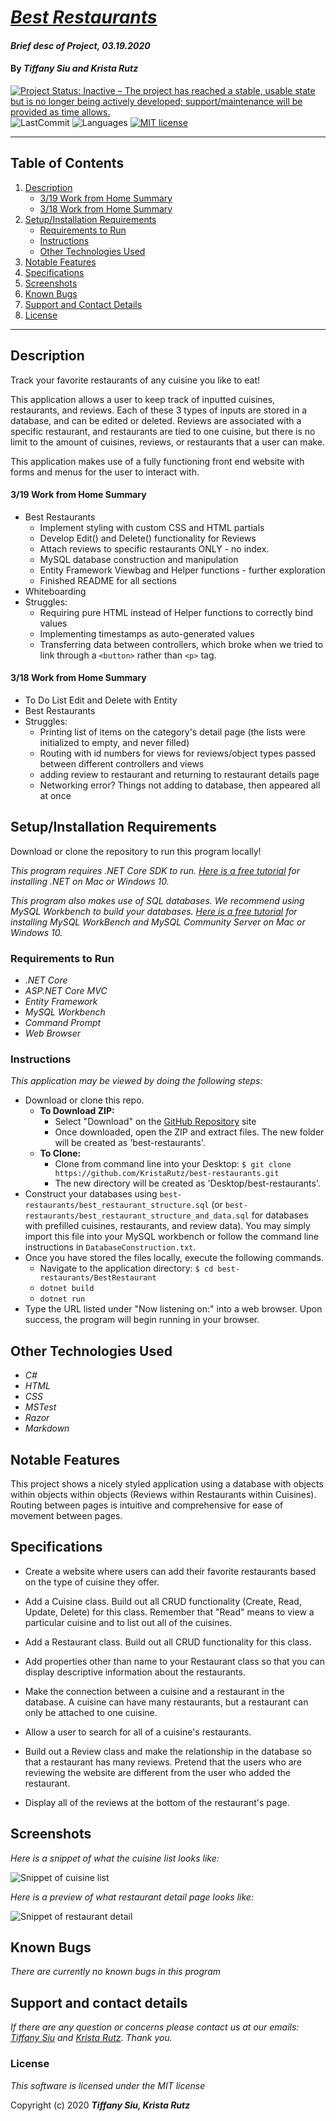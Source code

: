 # _[Best Restaurants](https://github.com/KristaRutz/best-restaurants)_

#### _Brief desc of Project, 03.19.2020_

#### By _**Tiffany Siu and Krista Rutz**_

[![Project Status: Inactive – The project has reached a stable, usable state but is no longer being actively developed; support/maintenance will be provided as time allows.](https://www.repostatus.org/badges/latest/inactive.svg)](https://www.repostatus.org/#inactive)
![LastCommit](https://img.shields.io/github/last-commit/KristaRutz/best-restaurants)
![Languages](https://img.shields.io/github/languages/top/KristaRutz/best-restaurants)
[![MIT license](https://img.shields.io/badge/License-MIT-orange.svg)](https://lbesson.mit-license.org/)

---
## Table of Contents
1. [Description](#description)
    - [3/19 Work from Home Summary](#3/19-Work-from-Home-Summary)
    - [3/18 Work from Home Summary](#3/18-Work-from-Home-Summary)
2. [Setup/Installation Requirements](#setup/installation-requirements)
    - [Requirements to Run](#requirements-to-run)
    - [Instructions](#instructions)
    - [Other Technologies Used](#other-technologies-used)
3. [Notable Features](#notable-features)
4. [Specifications](#specifications)
5. [Screenshots](#screenshots)
7. [Known Bugs](#known-bugs)
8. [Support and Contact Details](#support-and-contact-details)
9. [License](#license)
---
## Description

Track your favorite restaurants of any cuisine you like to eat!

This application allows a user to keep track of inputted cuisines, restaurants, and reviews. Each of these 3 types of inputs are stored in a database, and can be edited or deleted. Reviews are associated with a specific restaurant, and restaurants are tied to one cuisine, but there is no limit to the amount of cuisines, reviews, or restaurants that a user can make.

This application makes use of a fully functioning front end website with forms and menus for the user to interact with.

#### 3/19 Work from Home Summary
- Best Restaurants
  - Implement styling with custom CSS and HTML partials
  - Develop Edit() and Delete() functionality for Reviews
  - Attach reviews to specific restaurants ONLY - no index.
  - MySQL database construction and manipulation
  - Entity Framework Viewbag and Helper functions - further exploration
  - Finished README for all sections
- Whiteboarding
- Struggles:
  - Requiring pure HTML instead of Helper functions to correctly bind values
  - Implementing timestamps as auto-generated values
  - Transferring data between controllers, which broke when we tried to link through a ```<button>``` rather than ```<p>``` tag.


#### 3/18 Work from Home Summary
- To Do List Edit and Delete with Entity
- Best Restaurants
- Struggles: 
  - Printing list of items on the category's detail page (the lists were initialized to empty, and never filled)
  - Routing with id numbers for views for reviews/object types passed between different controllers and views
  - adding review to restaurant and returning to restaurant details page
  - Networking error? Things not adding to database, then appeared all at once

## Setup/Installation Requirements

Download or clone the repository to run this program locally!

_This program requires .NET Core SDK to run. [Here is a free tutorial](https://www.learnhowtoprogram.com/c-and-net/getting-started-with-c/installing-c-and-net) for installing .NET on Mac or Windows 10._ 

_This program also makes use of SQL databases. We recommend using MySQL Workbench to build your databases. [Here is a free tutorial](https://www.learnhowtoprogram.com/c-and-net/getting-started-with-c/installing-and-configuring-mysql) for installing MySQL WorkBench and MySQL Community Server on Mac or Windows 10._

### Requirements to Run
* _.NET Core_
* _ASP.NET Core MVC_
* _Entity Framework_
* _MySQL Workbench_
* _Command Prompt_
* _Web Browser_

### Instructions

*This application may be viewed by doing the following steps:*

- Download or clone this repo.
  - **To Download ZIP:**
    - Select "Download" on the [GitHub Repository](https://github.com/KristaRutz/best-restaurants) site
    - Once downloaded, open the ZIP and extract files. The new folder will be created as 'best-restaurants'.
  - **To Clone:**
    - Clone from command line into your Desktop: `$ git clone https://github.com/KristaRutz/best-restaurants.git`
    - The new directory will be created as 'Desktop/best-restaurants'.
- Construct your databases using `best-restaurants/best_restaurant_structure.sql` (or `best-restaurants/best_restaurant_structure_and_data.sql` for databases with prefilled cuisines, restaurants, and review data). You may simply import this file into your MySQL workbench or follow the command line instructions in `DatabaseConstruction.txt`.
- Once you have stored the files locally, execute the following commands.
  - Navigate to the application directory: `$ cd best-restaurants/BestRestaurant`
  - `dotnet build`
  - `dotnet run`
- Type the URL listed under "Now listening on:" into a web browser. Upon success, the program will begin running in your browser.

## Other Technologies Used
* _C#_
* _HTML_
* _CSS_
* _MSTest_
* _Razor_
* _Markdown_

## Notable Features
This project shows a nicely styled application using a database with objects within objects within objects (Reviews within Restaurants within Cuisines).  Routing between pages is intuitive and comprehensive for ease of movement between pages.

## Specifications

- Create a website where users can add their favorite restaurants based on the type of cuisine they offer.

- Add a Cuisine class. Build out all CRUD functionality (Create, Read, Update, Delete) for this class. Remember that "Read" means to view a particular cuisine and to list out all of the cuisines.

- Add a Restaurant class. Build out all CRUD functionality for this class.

- Add properties other than name to your Restaurant class so that you can display descriptive information about the restaurants.

- Make the connection between a cuisine and a restaurant in the database. A cuisine can have many restaurants, but a restaurant can only be attached to one cuisine.

- Allow a user to search for all of a cuisine's restaurants.

- Build out a Review class and make the relationship in the database so that a restaurant has many reviews. Pretend that the users who are reviewing the website are different from the user who added the restaurant.

- Display all of the reviews at the bottom of the restaurant's page.

## Screenshots

_Here is a snippet of what the cuisine list looks like:_

![Snippet of cuisine list](img/cuisine-list.png)

_Here is a preview of what restaurant detail page looks like:_

![Snippet of restaurant detail](img/thai-cottage-detail.png)

## Known Bugs

_There are currently no known bugs in this program_

## Support and contact details

_If there are any question or concerns please contact us at our emails: [Tiffany Siu](mailto:tsiu88@gmail.com) and [Krista Rutz](mailto:rutzkri000@gmail.com). Thank you._

### License

*This software is licensed under the MIT license*

Copyright (c) 2020 **_Tiffany Siu, Krista Rutz_**
